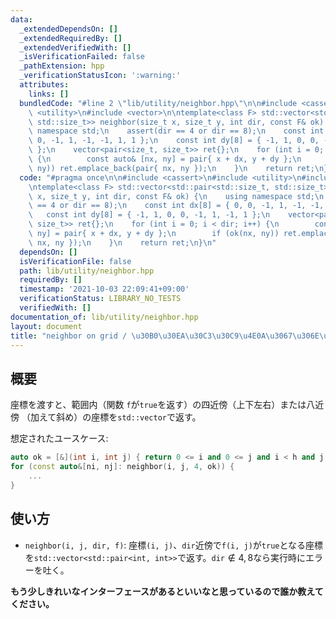 ```yaml
---
data:
  _extendedDependsOn: []
  _extendedRequiredBy: []
  _extendedVerifiedWith: []
  _isVerificationFailed: false
  _pathExtension: hpp
  _verificationStatusIcon: ':warning:'
  attributes:
    links: []
  bundledCode: "#line 2 \"lib/utility/neighbor.hpp\"\n\n#include <cassert>\n#include\
    \ <utility>\n#include <vector>\n\ntemplate<class F> std::vector<std::pair<std::size_t,\
    \ std::size_t>> neighbor(size_t x, size_t y, int dir, const F& ok) {\n    using\
    \ namespace std;\n    assert(dir == 4 or dir == 8);\n    const int dx[8] = { 0,\
    \ 0, -1, 1, -1, -1, 1, 1 };\n    const int dy[8] = { -1, 1, 0, 0, -1, 1, -1, 1\
    \ };\n    vector<pair<size_t, size_t>> ret{};\n    for (int i = 0; i < dir; i++)\
    \ {\n        const auto& [nx, ny] = pair{ x + dx, y + dy };\n        if (ok(nx,\
    \ ny)) ret.emplace_back(pair{ nx, ny });\n    }\n    return ret;\n}\n"
  code: "#pragma once\n\n#include <cassert>\n#include <utility>\n#include <vector>\n\
    \ntemplate<class F> std::vector<std::pair<std::size_t, std::size_t>> neighbor(size_t\
    \ x, size_t y, int dir, const F& ok) {\n    using namespace std;\n    assert(dir\
    \ == 4 or dir == 8);\n    const int dx[8] = { 0, 0, -1, 1, -1, -1, 1, 1 };\n \
    \   const int dy[8] = { -1, 1, 0, 0, -1, 1, -1, 1 };\n    vector<pair<size_t,\
    \ size_t>> ret{};\n    for (int i = 0; i < dir; i++) {\n        const auto& [nx,\
    \ ny] = pair{ x + dx, y + dy };\n        if (ok(nx, ny)) ret.emplace_back(pair{\
    \ nx, ny });\n    }\n    return ret;\n}\n"
  dependsOn: []
  isVerificationFile: false
  path: lib/utility/neighbor.hpp
  requiredBy: []
  timestamp: '2021-10-03 22:09:41+09:00'
  verificationStatus: LIBRARY_NO_TESTS
  verifiedWith: []
documentation_of: lib/utility/neighbor.hpp
layout: document
title: "neighbor on grid / \u30B0\u30EA\u30C3\u30C9\u4E0A\u3067\u306E\u8FD1\u508D"
---
```


## 概要

座標を渡すと、範囲内（関数 `f`が`true`を返す）の四近傍（上下左右）または八近傍 （加えて斜め）の座標を`std::vector`で返す。

想定されたユースケース:

```c++
auto ok = [&](int i, int j) { return 0 <= i and 0 <= j and i < h and j < w; };
for (const auto&[ni, nj]: neighbor(i, j, 4, ok)) {
    ...
}
```

## 使い方

- `neighbor(i, j, dir, f)`: 座標`(i, j)`、`dir`近傍で`f(i, j)`が`true`となる座標を`std::vector<std::pair<int, int>>`で返す。`dir`$\notin
  {4,8}$なら実行時にエラーを吐く。

**もう少しきれいなインターフェースがあるといいなと思っているので誰か教えてください。**